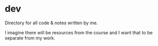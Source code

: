# dev

Directory for all code & notes written by me.  

I imagine there will be resources from the course and I want that to be separate from my work.
